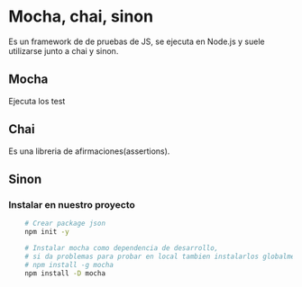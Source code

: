 # Mocha, chai, sinon
Es un framework de de pruebas de JS, se ejecuta en Node.js y suele utilizarse junto a chai y sinon.

## Mocha
Ejecuta los test

## Chai
Es una libreria de afirmaciones(assertions).

## Sinon


### Instalar en nuestro proyecto
```bash
    # Crear package json
    npm init -y

    # Instalar mocha como dependencia de desarrollo,
    # si da problemas para probar en local tambien instalarlos globalmente.
    # npm install -g mocha
    npm install -D mocha
```





